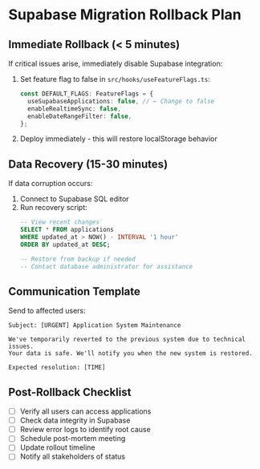# Supabase Migration Rollback Plan

## Immediate Rollback (< 5 minutes)

If critical issues arise, immediately disable Supabase integration:

1. Set feature flag to false in `src/hooks/useFeatureFlags.ts`:
   ```typescript
   const DEFAULT_FLAGS: FeatureFlags = {
     useSupabaseApplications: false, // ← Change to false
     enableRealtimeSync: false,
     enableDateRangeFilter: false,
   };
   ```

2. Deploy immediately - this will restore localStorage behavior

## Data Recovery (15-30 minutes)

If data corruption occurs:

1. Connect to Supabase SQL editor
2. Run recovery script:
   ```sql
   -- View recent changes
   SELECT * FROM applications 
   WHERE updated_at > NOW() - INTERVAL '1 hour'
   ORDER BY updated_at DESC;
   
   -- Restore from backup if needed
   -- Contact database administrator for assistance
   ```

## Communication Template

Send to affected users:
```
Subject: [URGENT] Application System Maintenance

We've temporarily reverted to the previous system due to technical issues.
Your data is safe. We'll notify you when the new system is restored.

Expected resolution: [TIME]
```

## Post-Rollback Checklist

- [ ] Verify all users can access applications
- [ ] Check data integrity in Supabase
- [ ] Review error logs to identify root cause
- [ ] Schedule post-mortem meeting
- [ ] Update rollout timeline
- [ ] Notify all stakeholders of status
